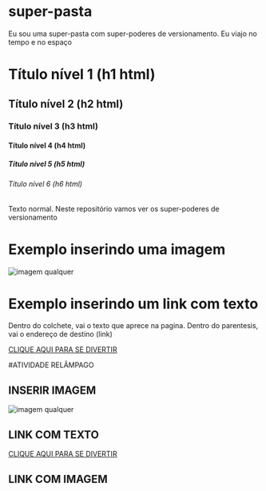 # super-pasta
Eu sou uma super-pasta com super-poderes de versionamento. Eu viajo no tempo e no espaço

# Título nível 1 (h1 html)
## Título nível 2 (h2 html)
### Título nível 3 (h3 html)
#### Título nível 4 (h4 html)
##### Título nível 5 (h5 html)
###### Título nível 6 (h6 html)

Texto normal.
Neste repositório vamos ver os super-poderes de versionamento 

# Exemplo inserindo uma imagem
![imagem qualquer](https://www.digitalocean.com/api/static-content/v1/images?src=%2F_next%2Fstatic%2Fmedia%2Fintro-to-cloud.d49bc5f7.jpeg&width=1920 "a title")


# Exemplo inserindo um link com texto
Dentro do colchete, vai o texto que aprece na pagina. Dentro do parentesis, vai o endereço de destino (link)

[CLIQUE AQUI PARA SE DIVERTIR](https://www.disney.com)



#ATIVIDADE RELÂMPAGO

## INSERIR IMAGEM
![imagem qualquer](https://s2-techtudo.glbimg.com/SSAPhiaAy_zLTOu3Tr3ZKu2H5vg=/0x0:1024x609/888x0/smart/filters:strip_icc()/i.s3.glbimg.com/v1/AUTH_08fbf48bc0524877943fe86e43087e7a/internal_photos/bs/2022/c/u/15eppqSmeTdHkoAKM0Uw/dall-e-2.jpg)

## LINK COM TEXTO
[CLIQUE AQUI PARA SE DIVERTIR](https://www.techtudo.com.br/listas/2023/06/dall-e-2-e-mais-8-sites-para-criar-imagem-com-inteligencia-artificial-edsoftwares.ghtml)

## LINK COM IMAGEM
